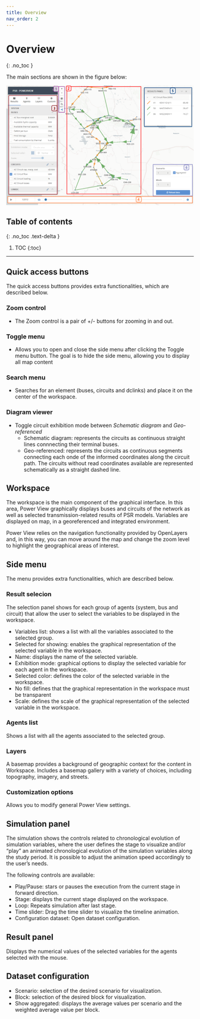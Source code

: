 ```yaml
---
title: Overview
nav_order: 2
---
```


# Overview
{: .no_toc }

The main sections are shown in the figure below:
<div style="text-align:center">
    <img src="images/powerview_img_sections.png" data-lightense-background="rgba(0, 0, 0, .96)" />
</div>

## Table of contents
{: .no_toc .text-delta }

1. TOC
{:toc}
---

## Quick access buttons
The quick access buttons provides extra functionalities, which are described below.

### Zoom control
* The Zoom control is a pair of +/- buttons for zooming in and out.

### Toggle menu
* Allows you to open and close the side menu after clicking the Toggle menu button. The goal is to hide the side menu, allowing you to display all map content

### Search menu
* Searches for an element (buses, circuits and dclinks) and place it on the center of the workspace.

### Diagram viewer
* Toggle circuit exhibition mode between *Schematic diagram* and *Geo-referenced*
    * Schematic diagram: represents the circuits as continuous straight lines connnecting their terminal buses.
    * Geo-referenced: represents the circuits as continuous segments connecting each onde of the informed coordinates along the circuit path. The circuits without read coordinates available are represented schematically as a straight dashed line.


## Workspace
The workspace is the main component of the graphical interface. In this area, Power View graphically displays buses and circuits of the network as well as selected transmission-related results of PSR models. Variables are displayed on map, in a georeferenced and integrated environment.

Power View relies on the navigation functionality provided by OpenLayers and, in this way, you can move around the map and change the zoom level to highlight the geographical areas of interest.

## Side menu
The menu provides extra functionalities, which are described below.

### Result selecion

The selection panel shows for each group of agents (system, bus and circuit) that allow the user to select the variables to be displayed in the workspace. 

* Variables list: shows a list with all the variables associated to the selected group.
* Selected for showing: enables the graphical representation of the selected variable in the workspace.
* Name: displays the name of the selected variable.
* Exhibition mode: graphical options to display the selected variable for each agent in the workspace.
* Selected color: defines the color of the selected variable in the workspace.
* No fill: defines that the graphical representation in the workspace must be transparent
* Scale: defines the scale of the graphical representation of the selected variable in the workspace.
	
### Agents list
Shows a list with all the agents associated to the selected group.

### Layers
A basemap provides a background of geographic context for the content in Workspace. Includes a basemap gallery with a variety of choices, including topography, imagery, and streets.


### Customization options
Allows you to modify general Power View settings.
	
## Simulation panel
The simulation shows the controls related to chronological evolution of simulation variables, where the user defines the stage to visualize and/or “play” an animated chronological evolution of the simulation variables along the study period. It is possible to adjust the animation speed accordingly to the user’s needs.

The following controls are available:
* Play/Pause: stars or pauses the execution from the current stage in forward direction.
* Stage: displays the current stage displayed on the workspace.
* Loop: Repeats simulation after last stage.
* Time slider: Drag the time slider to visualize the timeline animation.
* Configuration dataset: Open dataset configuration.

## Result panel
Displays the numerical values of the selected variables for the agents selected with the mouse.

## Dataset configuration 
* Scenario: selection of the desired scenario for visualization.
* Block: selection of the desired block for visualization.
* Show aggregated: displays the average values per scenario and the weighted average value per block.

